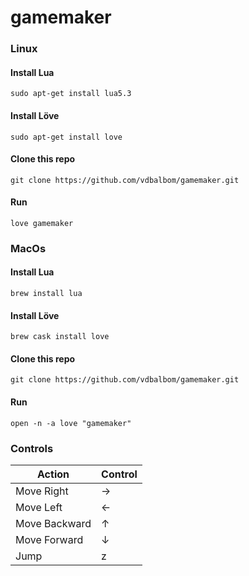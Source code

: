 # gamemaker

### Linux
#### Install Lua
``` sudo apt-get install lua5.3 ```
#### Install Löve
```sudo apt-get install love```
#### Clone this repo
```git clone https://github.com/vdbalbom/gamemaker.git```
#### Run
```love gamemaker```

### MacOs
#### Install Lua
``` brew install lua ```
#### Install Löve
```brew cask install love```
#### Clone this repo
```git clone https://github.com/vdbalbom/gamemaker.git```
#### Run
```open -n -a love "gamemaker"```

### Controls
| <b>Action</b>   | <b>Control</b> |
| -------------   | -------------- |
|    Move Right   |        →       |
|    Move Left    |        ←       |
|  Move Backward  |        ↑       |
|   Move Forward  |        ↓       |
|       Jump      |        z       |
